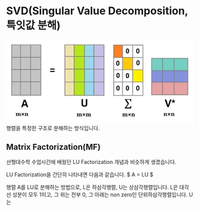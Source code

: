 # SVD(Singular Value Decomposition, 특잇값 분해)
![image](../Image/SVD.PNG)
행렬을 특정한 구조로 분해하는 방식입니다.

## Matrix Factorization(MF)
선형대수학 수업시간에 배웠던 LU Factorization 개념과 비슷하게 생겼습니다.

LU Factorization을 간단히 나타내면 다음과 같습니다.
$ A = LU $

행렬 A를 LU로 분해하는 방법으로, L은 하삼각행렬, U는 상삼각행렬입니다.
L은 대각선 성분이 모두 1이고, 그 위는 전부 0, 그 아래는 non zero인 단위하삼각행렬입니다.
U는 